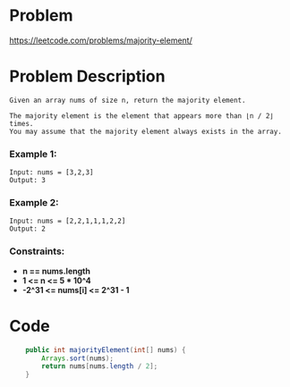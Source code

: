 # Problem
https://leetcode.com/problems/majority-element/
# Problem Description
```
Given an array nums of size n, return the majority element.

The majority element is the element that appears more than ⌊n / 2⌋ times. 
You may assume that the majority element always exists in the array.
```
### Example 1:
```
Input: nums = [3,2,3]
Output: 3
```
### Example 2:
```
Input: nums = [2,2,1,1,1,2,2]
Output: 2
```
### Constraints:
- **n == nums.length**
- **1 <= n <= 5 * 10^4**
- **-2^31 <= nums[i] <= 2^31 - 1**

# Code
```java
    public int majorityElement(int[] nums) {
        Arrays.sort(nums);
        return nums[nums.length / 2];
    }
```
